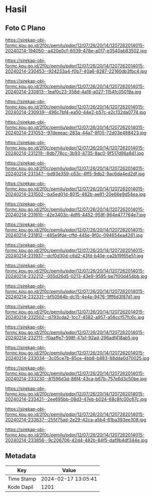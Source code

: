 # Hasil

## Foto C Plano

https://sirekap-obj-formc.kpu.go.id/2f0c/pemilu/pdpr/12/07/26/20/14/1207262014015-20240214-194050--a420e0cf-6039-478e-a017-e3540ab83502.jpg

https://sirekap-obj-formc.kpu.go.id/2f0c/pemilu/pdpr/12/07/26/20/14/1207262014015-20240214-230453--924233a4-f0b7-40a6-8287-22160db3fbc4.jpg

https://sirekap-obj-formc.kpu.go.id/2f0c/pemilu/pdpr/12/07/26/20/14/1207262014015-20240214-230813--1eaf0c23-358d-4a18-a027-1154fc05019a.jpg

https://sirekap-obj-formc.kpu.go.id/2f0c/pemilu/pdpr/12/07/26/20/14/1207262014015-20240214-230939--496c7bf4-ea50-44e2-b57c-e2c132da0774.jpg

https://sirekap-obj-formc.kpu.go.id/2f0c/pemilu/pdpr/12/07/26/20/14/1207262014015-20240214-231053--97deeeac-283a-44a7-8f05-72d03e488423.jpg

https://sirekap-obj-formc.kpu.go.id/2f0c/pemilu/pdpr/12/07/26/20/14/1207262014015-20240214-231219--8db778cc-3b93-4735-8ac0-9f517d96a841.jpg

https://sirekap-obj-formc.kpu.go.id/2f0c/pemilu/pdpr/12/07/26/20/14/1207262014015-20240214-231347--bd93e359-c63c-4ff5-9db2-9ac6da4ed2df.jpg

https://sirekap-obj-formc.kpu.go.id/2f0c/pemilu/pdpr/12/07/26/20/14/1207262014015-20240214-231502--ba5ed01d-8015-482b-ae81-20e66e9d54ea.jpg

https://sirekap-obj-formc.kpu.go.id/2f0c/pemilu/pdpr/12/07/26/20/14/1207262014015-20240214-231610--42e3403c-4df6-4452-958f-964e477764e7.jpg

https://sirekap-obj-formc.kpu.go.id/2f0c/pemilu/pdpr/12/07/26/20/14/1207262014015-20240214-231812--485e9fde-cffd-445e-9f0c-094654ea4261.jpg

https://sirekap-obj-formc.kpu.go.id/2f0c/pemilu/pdpr/12/07/26/20/14/1207262014015-20240214-231937--dcf0d30d-c6d2-43fd-b40e-ca2b19f65e51.jpg

https://sirekap-obj-formc.kpu.go.id/2f0c/pemilu/pdpr/12/07/26/20/14/1207262014015-20240214-232212--055d26d5-0213-43e9-9595-be7f00d454bb.jpg

https://sirekap-obj-formc.kpu.go.id/2f0c/pemilu/pdpr/12/07/26/20/14/1207262014015-20240214-232331--bf50564b-dc15-4e4a-9476-1fff6d3f87d1.jpg

https://sirekap-obj-formc.kpu.go.id/2f0c/pemilu/pdpr/12/07/26/20/14/1207262014015-20240214-232502--d793cda2-1cc7-4582-a957-a56ccf57fc6c.jpg

https://sirekap-obj-formc.kpu.go.id/2f0c/pemilu/pdpr/12/07/26/20/14/1207262014015-20240214-232711--f0aaffe7-598f-47a1-92ad-296adf418ab5.jpg

https://sirekap-obj-formc.kpu.go.id/2f0c/pemilu/pdpr/12/07/26/20/14/1207262014015-20240214-233034--3c05ce7b-85ce-4bb8-b883-88dda0d70025.jpg

https://sirekap-obj-formc.kpu.go.id/2f0c/pemilu/pdpr/12/07/26/20/14/1207262014015-20240214-233230--81596d3d-86f4-43ca-b67b-757e6d3c50be.jpg

https://sirekap-obj-formc.kpu.go.id/2f0c/pemilu/pdpr/12/07/26/20/14/1207262014015-20240214-233421--2ee695bb-08d3-47eb-b024-68c8fc00c67c.jpg

https://sirekap-obj-formc.kpu.go.id/2f0c/pemilu/pdpr/12/07/26/20/14/1207262014015-20240214-233637--255f75ad-2e29-42ca-a5b4-61ba393ee308.jpg

https://sirekap-obj-formc.kpu.go.id/2f0c/pemilu/pdpr/12/07/26/20/14/1207262014015-20240214-233856--9c206706-42d4-482b-84f5-daf9b4df344e.jpg


## Metadata

| Key        | Value               |
| ---------- | ------------------- |
| Time Stamp | 2024-02-17 13:05:41 |
| Kode Dapil | 1201                |



